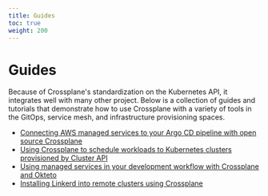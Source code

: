 ```yaml
---
title: Guides
toc: true
weight: 200
---
```


# Guides

Because of Crossplane's standardization on the Kubernetes API, it integrates
well with many other project. Below is a collection of guides and tutorials that
demonstrate how to use Crossplane with a variety of tools in the GitOps, service
mesh, and infrastructure provisioning spaces.

- [Connecting AWS managed services to your Argo CD pipeline with open source
  Crossplane]
- [Using Crossplane to schedule workloads to Kubernetes clusters provisioned by
  Cluster API]
- [Using managed services in your development workflow with Crossplane and
  Okteto]
- [Installing Linkerd into remote clusters using Crossplane]

<!-- Named Links -->

[Connecting AWS managed services to your Argo CD pipeline with open source Crossplane]: https://aws.amazon.com/blogs/opensource/connecting-aws-managed-services-to-your-argo-cd-pipeline-with-open-source-crossplane/
[Using Crossplane to schedule workloads to Kubernetes clusters provisioned by Cluster API]: https://github.com/crossplane/tbs/tree/master/episodes/11/assets
[Using managed services in your development workflow with Crossplane and Okteto]: https://github.com/crossplane/tbs/tree/master/episodes/10/assets
[Installing Linkerd into remote clusters using Crossplane]: https://github.com/crossplane/tbs/tree/master/episodes/12/assets
